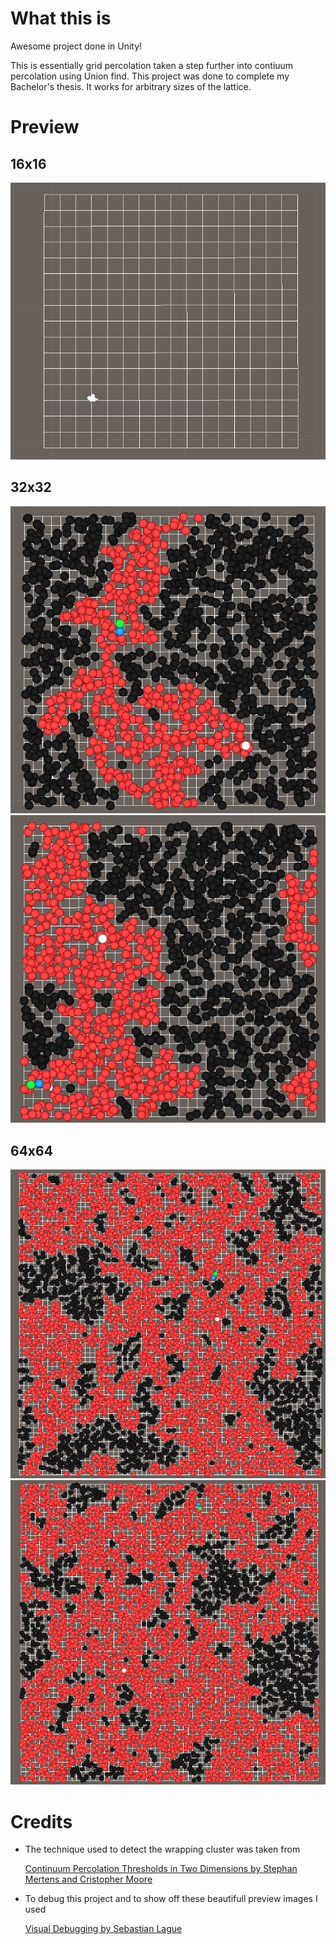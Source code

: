 # What this is

Awesome project done in Unity!

This is essentially grid percolation taken a step further into contiuum percolation using Union find. This project was done to complete my Bachelor's thesis. It works for arbitrary sizes of the lattice.

# Preview

## 16x16

![alt text](./Preview/16x16.gif)

## 32x32

![alt text](./Preview/32x321.png)
![alt text](./Preview/32x322.png)

## 64x64

![alt text](./Preview/64x641.png)
![alt text](./Preview/64x642.png)

# Credits

 
- The technique used to detect the wrapping cluster was taken from 

    [Continuum Percolation Thresholds in Two Dimensions by Stephan Mertens and Cristopher Moore](https://arxiv.org/abs/1209.4936)

- To debug this project and to show off these beautifull preview images I used

    [Visual Debugging by Sebastian Lague](https://github.com/SebLague/Visual-Debug)
